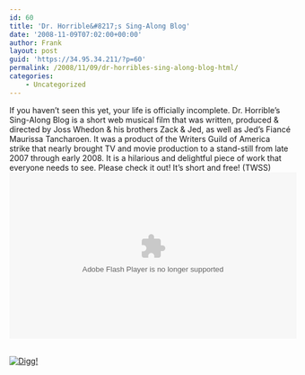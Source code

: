 ```yaml
---
id: 60
title: 'Dr. Horrible&#8217;s Sing-Along Blog'
date: '2008-11-09T07:02:00+00:00'
author: Frank
layout: post
guid: 'https://34.95.34.211/?p=60'
permalink: /2008/11/09/dr-horribles-sing-along-blog-html/
categories:
    - Uncategorized
---
```


<div src="v5">If you haven’t seen this yet, your life is officially incomplete. Dr. Horrible’s Sing-Along Blog is a short web musical film that was written, produced &amp; directed by Joss Whedon &amp; his brothers Zack &amp; Jed, as well as Jed’s Fiancé Maurissa Tancharoen. It was a product of the Writers Guild of America strike that nearly brought TV and movie production to a stand-still from late 2007 through early 2008. It is a hilarious and delightful piece of work that everyone needs to see. Please check it out! It’s short and free! (TWSS) <object height="296" width="512"><param name="movie" value="http://www.hulu.com/embed/Z4kt7M5Uta51JuIDJV6HeQ"></param><embed height="296" src="http://www.hulu.com/embed/Z4kt7M5Uta51JuIDJV6HeQ" type="application/x-shockwave-flash" width="512"></embed></object>

[  
![Digg!](http://digg.com/img/badges/100x20-digg-button.gif)  ](http://digg.com/)

</div>